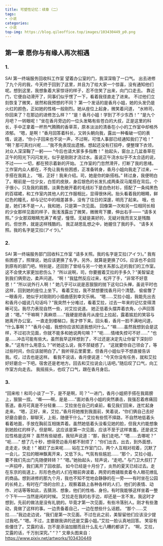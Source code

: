 ```yaml
---
title: 可塑性记忆：续章（二）
tags:
- 小说
categories:
- 小说
top-img: https://blog.qileoffice.top/images/103430449_p0.png
---
```

## 第一章 愿你与有缘人再次相遇
### 1.
SAI 第一终端服务回收科工作室 
望着办公室的门，我深深吸了一口气。
出去进修了九个月的我，今天终于回到了这里，并且为了给大家一个惊喜，没有通知他们呢。想到这里，我想象着大家惊讶的样子，忍不住笑了出来，向门口走去。
靠近门，它便自动滑开了，同事们似乎愣了一下，看着我径直走了进来。
不过他们立刻恢复了微笑，居然和我预想的不同？
第一个发话的是香月小姐，她的头发仍是火红的颜色，正如她的性格一般刚烈。她从座位上起身，微笑着问道，
“水柿司，你回来了？在那边的进修怎么样？” 
“是！香月小姐！学到了不少东西！” 
“是九个月吧？一转眼呢！”坐在香月旁边的一位头发略有些苍白的大叔，正是这里的科长，手中正拿着一杯热气腾腾的香草茶，原本淡淡的清香在小小的工作室中却格外浓郁。 
“嗯，是啊！”香月回答着科长，又转头朝向我，露出一种看破一切的表情，说道，“你小子回来也不说一声，不过啊，可惜人事部已经通知我们了哈！”
“啊？那可真扫兴呢……”我不免表现出遗憾。想起还没有打招呼，便整理下衣领，对众人深深鞠了一躬——
“今后也请大家多多指教！”
抬起头，窗台上几盆香草在正午的阳光下闪闪发光，似乎是刚刚才浇过水。虽说正午浇水似乎不太合适的说，不过——
一切，都在预示着新的开始。
工作室的门忽然滑开，打断了我的思绪。工作室内众人都在，不免让我有些困惑，正准备转身，香月小姐向我走了过来，一手搭在我肩上，
“哦，正好！我来介绍。司，她是你的新搭档。”
转过身，我便明白了。眼前是一位少女，白哲的皮肤，身后银色的长发扎成两条双马尾搭在背后。个子很小，只及我的肩膀。淡黄色敞开着的毛线衫下是白色衬衫，搭配了一条纯黑色的百褶裙，和工作室内其他人的工作服相比，显得很休闲。抬头看着我的眼睛，鲜红色的瞳孔，却与记忆中的相差甚多，没有了往日的深邃，明亮了起来。 哦，也是，她们本不是一人，我和她，只是第一次见面。
回像第一次和另一位相同长相的少女那样见面的样子，我浅浅露出了微笑，微微弯下腰，伸出右手——
“请多关照。”
少女那双眼睛充满了希望，憧憬。无疑是美好的，无疑对我而言又是残酷的。但世界，就是这样残酷的。
我正胡思乱想之中，她握住了我的手。
“请多关照。我的名字是艾拉(アイラ)。” 
### 2.
SAI 第一终端服务部门回收科工作室 
“请多关照。我的名字是艾拉(アイラ)。” 
我有些困惑了，照理说，她应该更换了名字。另外，就算是更换了OS，应该也不会回到原有的部门吧。特别是，还回到了曾经与另一个她关系那么近的我们的工作室。这不会使大家更加悲伤么？
“所以说啊，司，你要握着艾拉的手多久？”美智留走到我们俩旁边，柔声问道。
“啊！“我猛然反应过来，松开了手，“非常不好意思！”
“所以说外行人啊！” 她几乎可以说是恶狠狠的抛下这句口头禅，虽说平时也这样，回到她的座位上坐下。
看着艾拉，我不禁想要找香月问个清楚。
偷偷瞥了一眼香月，她似乎对刚刚的小插曲感到幸灾乐祸。
“嗯……艾拉小姐，我能先出去和香月小姐说几句话吗？”我突然十分难过，看着艾拉，过去一年来的记忆变得清晰可见。我尽力表现自然一些，对艾拉说道。
她正低着头摆弄着衣角，小声回答道：“嗯。”
“干嘛啊？真麻烦……”我硬是把香月从座位上拉起，露着尴尬的笑容与她离开办公室。
一直走到楼梯口，我才停下来。回头看，香月一脸不满地问道，
“什么事啊？”
“香月小姐，我想你应该知道我想问什么。”
“嘛……虽然我想到会是这样，不过初次见面，你就不能多和她说两句嘛？”
“呃……情绪失控可不好……”
“也是……冲击可能有些大。虽然我早这样想到了，不过还是决定先让你留下深刻印象。”
“这有什么用意么？”听她这么说，我不禁疑惑了。 
“这就要你自己领会了，等过些时间，你应该就明白了。”
我听得云里雾里，但香月小姐似乎不想直接告诉我。哎，过去也是这样。
看我不说话，香月便说道：“今天你没有任务，就和艾拉好好磨合一下吧。宿舍还是老地方。回去和艾拉说会儿话吧。”随后叹了口气，向工作室方向走去。
我摇摇头，也叹了口气，跟在香月身后。
### 3.
“回来啦！和司小谈了一下，是不是啊，司？”一进门，香月小姐把手搭在我肩膀上，狠狠一捏。
“嘶——啊，是是……”面对香月小姐的突然袭击，我强忍着疼痛回答道。香月可真是不分轻重……
艾拉坐在自己的桌前，看见我们回来，连忙起身走来。 
“嗯，正好，来，艾拉，”香月将她推到我面前，笑着说，“你们俩自己去好好磨合磨合，聊聊天，上街，随便干什么。”
艾拉有些慌不择路，不自然地低着头看着地面，手放在胸前互相拨弄着。虽然她低着头没看见她的脸，但我大约能想象到她脸红的样子。但是啊，这应该是第一次见面，应该不至于这样害羞。还是说艾拉性格是这样？
虽然有些疑惑，我轻声说道：“那，我们走吧。”
“嗯……去哪呢？”
“呃……”
想了几十秒，想得旁边香月都不耐烦了：“你们出去，出去，到外面想，走走走，快走！”
被赶了出来呢……
站在工作室门口，两个人互相对视着，沉默了一会儿，艾拉的眼神飘离开来，又低下头。气氛有些尴尬……
“那个，艾拉小姐，要不我们先出门先随便转转？”
“嗯。”她抬起头，轻声说，“走吧。”
与门卫大叔打了一声招呼，我们离开了回收部。
如今已经是十月份了，炎热的夏天已经过去。走在东京的街道上，形形色色的人们在眼前奔波着，两旁的商铺贩卖着令人眼花缭乱的商品。想到进修的那九个月，我也不知不觉地会静静的在一旁——有时坐在公园的长椅上，有时在广场的台阶上，观察着路上各种各样的人们，他们的表情、动作、对话等等如此，去猜测、想象，他们的性格、身份。有时我能够这样坐着一整个下午——当然是闲的时候。
艾拉走在我的右手边，却还是一言不发。我这时才想到，先前的做法是没有礼貌的。毕竟才第一次见面，有些冷落别人。刚才有些激动，竟做了这样的事。一边责备着自己，一边在想些什么话题。
“那个……艾拉……”我边走边说，“我们是第一次见面。不过在此之前，美智留他们应该没少提过我吧。”
“嗯。不过，主要跟我讲的还是艾露小姐。”艾拉一脸认真地回答。 
笑容有些僵住了。艾露的话，岂不是添油加醋而且什么乱七八糟的都讲了。
“啊，艾拉，艾露的话，千万别深究。”
“？”
文章头图来自：https://www.pixiv.net/artworks/103430449
